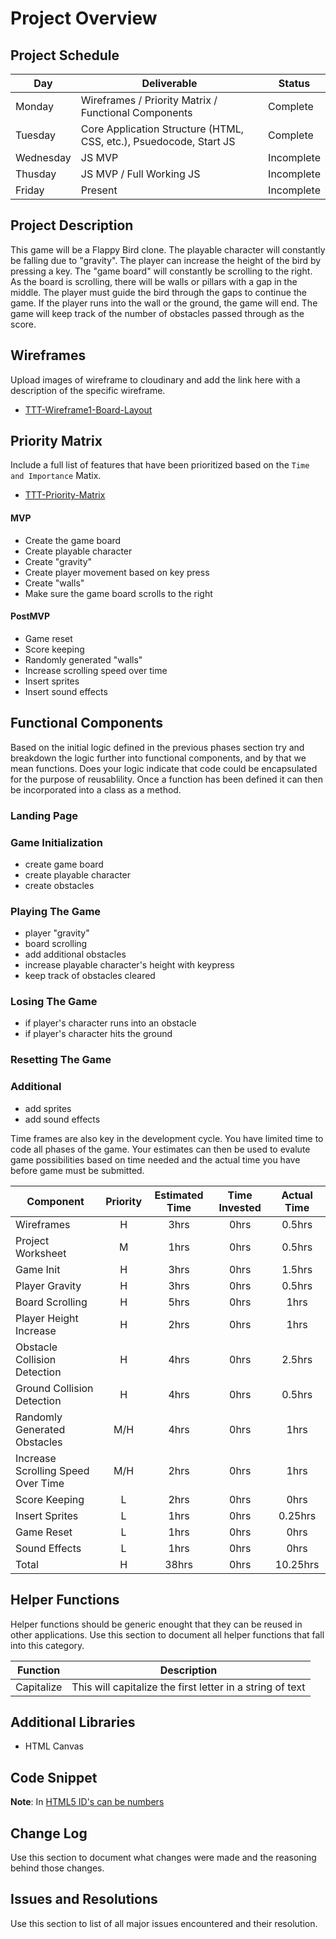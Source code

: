 # Project Overview

## Project Schedule

|  Day | Deliverable | Status
|---|---| ---|
|Monday| Wireframes / Priority Matrix / Functional Components | Complete
|Tuesday| Core Application Structure (HTML, CSS, etc.), Psuedocode, Start JS | Complete
|Wednesday| JS MVP | Incomplete
|Thusday| JS MVP / Full Working JS  | Incomplete
|Friday| Present | Incomplete

## Project Description

This game will be a Flappy Bird clone. The playable character will constantly be falling due to "gravity". The player can increase the height of the bird by pressing a key. The "game board" will constantly be scrolling to the right. As the board is scrolling, there will be walls or pillars with a gap in the middle. The player must guide the bird through the gaps to continue the game. If the player runs into the wall or the ground, the game will end. The game will keep track of the number of obstacles passed through as the score.

## Wireframes

Upload images of wireframe to cloudinary and add the link here with a description of the specific wireframe.

- [TTT-Wireframe1-Board-Layout](https://drive.google.com/file/d/0B0NV6orplgTfNE93cDI0cVdXVlNvRm5oX3FlcFJhYjMyLUJZ/view?usp=sharing)

## Priority Matrix

Include a full list of features that have been prioritized based on the `Time and Importance` Matix.  

- [TTT-Priority-Matrix](https://drive.google.com/file/d/0B0NV6orplgTfdGhQZGlTOXBVNnNnNEF2VV9LWXpXakJCejhZ/view?usp=sharing)

#### MVP 
- Create the game board
- Create playable character
- Create "gravity"
- Create player movement based on key press
- Create "walls"
- Make sure the game board scrolls to the right

#### PostMVP 
- Game reset
- Score keeping
- Randomly generated "walls"
- Increase scrolling speed over time
- Insert sprites
- Insert sound effects

## Functional Components

Based on the initial logic defined in the previous  phases section try and breakdown the logic further into functional components, and by that we mean functions.  Does your logic indicate that code could be encapsulated for the purpose of reusablility.  Once a function has been defined it can then be incorporated into a class as a method. 

### Landing Page

### Game Initialization
  - create game board
  - create playable character
  - create obstacles

### Playing The Game
  - player "gravity"
  - board scrolling
  - add additional obstacles
  - increase playable character's height with keypress
  - keep track of obstacles cleared

### Losing The Game
  - if player's character runs into an obstacle
  - if player's character hits the ground

### Resetting The Game

### Additional
  - add sprites
  - add sound effects

Time frames are also key in the development cycle.  You have limited time to code all phases of the game.  Your estimates can then be used to evalute game possibilities based on time needed and the actual time you have before game must be submitted. 

| Component | Priority | Estimated Time | Time Invested | Actual Time |
| --- | :---: |  :---: | :---: | :---: |
| Wireframes | H | 3hrs| 0hrs | 0.5hrs |
| Project Worksheet | M | 1hrs| 0hrs | 0.5hrs |
| Game Init | H | 3hrs| 0hrs | 1.5hrs |
| Player Gravity | H | 3hrs| 0hrs | 0.5hrs |
| Board Scrolling | H | 5hrs| 0hrs | 1hrs |
| Player Height Increase | H | 2hrs| 0hrs | 1hrs |
| Obstacle Collision Detection | H | 4hrs|  0hrs  |  2.5hrs  |
| Ground Collision Detection | H | 4hrs|  0hrs |  0.5hrs |
| Randomly Generated Obstacles | M/H | 4hrs|  0hrs |  1hrs |
| Increase Scrolling Speed Over Time | M/H | 2hrs|  0hrs |  1hrs |
| Score Keeping | L | 2hrs|  0hrs  | 0hrs  |
| Insert Sprites| L | 1hrs|  0hrs  |  0.25hrs  |
| Game Reset| L | 1hrs|  0hrs  |  0hrs  |
| Sound Effects| L | 1hrs|  0hrs  |  0hrs  |
| Total | H | 38hrs| 0hrs | 10.25hrs |

## Helper Functions
Helper functions should be generic enought that they can be reused in other applications. Use this section to document all helper functions that fall into this category.

| Function | Description | 
| --- | :---: |  
| Capitalize | This will capitalize the first letter in a string of text | 

## Additional Libraries
 - HTML Canvas

## Code Snippet

**Note**: In [HTML5 ID's can be numbers](https://benfrain.com/when-and-where-you-can-use-numbers-in-id-and-class-names/)

## Change Log
 Use this section to document what changes were made and the reasoning behind those changes.  

## Issues and Resolutions
 Use this section to list of all major issues encountered and their resolution.
